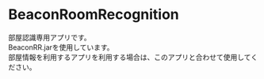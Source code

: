 # BeaconRoomRecognition

部屋認識専用アプリです。  
BeaconRR.jarを使用しています。  
部屋情報を利用するアプリを利用する場合は、このアプリと合わせて使用してください。  
